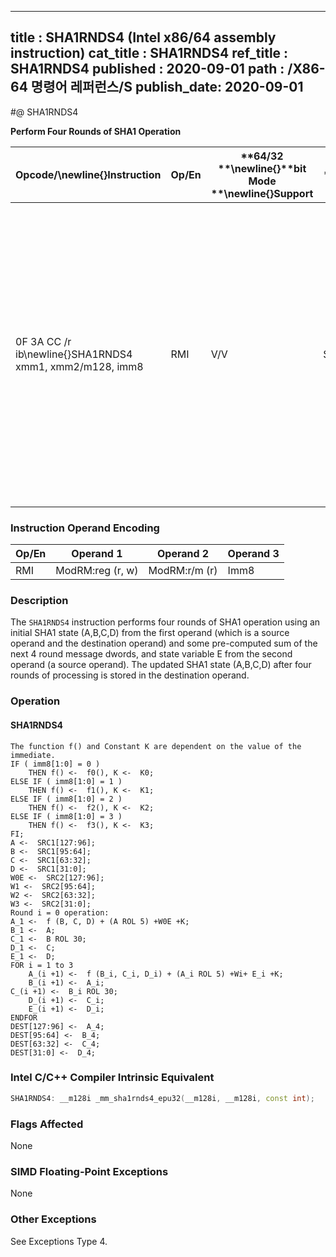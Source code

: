 ----------------------------
title : SHA1RNDS4 (Intel x86/64 assembly instruction)
cat_title : SHA1RNDS4
ref_title : SHA1RNDS4
published : 2020-09-01
path : /X86-64 명령어 레퍼런스/S
publish_date: 2020-09-01
----------------------------
#@ SHA1RNDS4

**Perform Four Rounds of SHA1 Operation**

|**Opcode/**\newline{}**Instruction**|**Op/En**|**64/32 **\newline{}**bit Mode **\newline{}**Support**|**CPUID **\newline{}**Feature **\newline{}**Flag**|**Description**|
|------------------------------------|---------|------------------------------------------------------|--------------------------------------------------|---------------|
|0F 3A CC /r ib\newline{}SHA1RNDS4 xmm1, xmm2/m128, imm8|RMI|V/V|SHA|Performs four rounds of SHA1 operation operating on SHA1 state (A,B,C,D) from xmm1, with a pre-computed sum of the next 4 round message dwords and state variable E from xmm2/m128. The immediate byte controls logic functions and round constants.|
### Instruction Operand Encoding


|Op/En|Operand 1|Operand 2|Operand 3|
|-----|---------|---------|---------|
|RMI|ModRM:reg (r, w)|ModRM:r/m (r)|Imm8|
### Description


The `SHA1RNDS4` instruction performs four rounds of SHA1 operation using an initial SHA1 state (A,B,C,D) from the first operand (which is a source operand and the destination operand) and some pre-computed sum of the next 4 round message dwords, and state variable E from the second operand (a source operand). The updated SHA1 state (A,B,C,D) after four rounds of processing is stored in the destination operand.


### Operation
#### SHA1RNDS4 
```info-verb
The function f() and Constant K are dependent on the value of the immediate.
IF ( imm8[1:0] = 0 )
    THEN f() <-  f0(), K <-  K0; 
ELSE IF ( imm8[1:0] = 1 ) 
    THEN f() <-  f1(), K <-  K1; 
ELSE IF ( imm8[1:0] = 2 ) 
    THEN f() <-  f2(), K <-  K2; 
ELSE IF ( imm8[1:0] = 3 ) 
    THEN f() <-  f3(), K <-  K3; 
FI;
A <-  SRC1[127:96]; 
B <-  SRC1[95:64]; 
C <-  SRC1[63:32]; 
D <-  SRC1[31:0]; 
W0E <-  SRC2[127:96]; 
W1 <-  SRC2[95:64]; 
W2 <-  SRC2[63:32]; 
W3 <-  SRC2[31:0]; 
Round i = 0 operation:
A_1 <-  f (B, C, D) + (A ROL 5) +W0E +K; 
B_1 <-  A; 
C_1 <-  B ROL 30; 
D_1 <-  C; 
E_1 <-  D; 
FOR i = 1 to 3
    A_(i +1) <-  f (B_i, C_i, D_i) + (A_i ROL 5) +Wi+ E_i +K; 
    B_(i +1) <-  A_i; 
C_(i +1) <-  B_i ROL 30; 
    D_(i +1) <-  C_i; 
    E_(i +1) <-  D_i; 
ENDFOR
DEST[127:96] <-  A_4; 
DEST[95:64] <-  B_4; 
DEST[63:32] <-  C_4; 
DEST[31:0] <-  D_4; 
```

### Intel C/C++ Compiler Intrinsic Equivalent

```cpp
SHA1RNDS4: __m128i _mm_sha1rnds4_epu32(__m128i, __m128i, const int);
```
### Flags Affected


None

### SIMD Floating-Point Exceptions


None

### Other Exceptions


See Exceptions Type 4.

